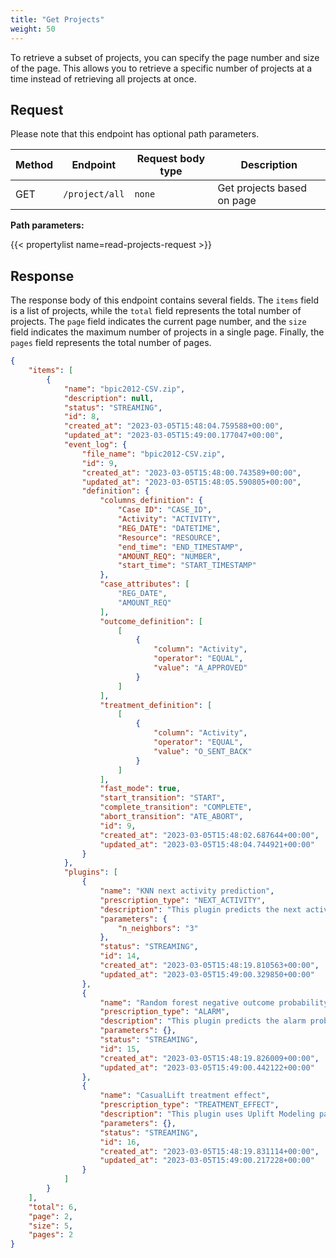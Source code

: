 ```yaml
---
title: "Get Projects"
weight: 50
---
```


To retrieve a subset of projects, you can specify the page number and size of the page. This allows you to retrieve a specific number of projects at a time instead of retrieving all projects at once.

## Request

Please note that this endpoint has optional path parameters.

| Method | Endpoint | Request body type | Description |
| ------ | -------- | ----------------- | ----------- |
| GET | `/project/all` | `none` | Get projects based on page |

**Path parameters:**

{{< propertylist name=read-projects-request >}}

## Response

The response body of this endpoint contains several fields. The `items` field is a list of projects, while the `total` field represents the total number of projects. The `page` field indicates the current page number, and the `size` field indicates the maximum number of projects in a single page. Finally, the `pages` field represents the total number of pages.

```json
{
    "items": [
        {
            "name": "bpic2012-CSV.zip",
            "description": null,
            "status": "STREAMING",
            "id": 8,
            "created_at": "2023-03-05T15:48:04.759588+00:00",
            "updated_at": "2023-03-05T15:49:00.177047+00:00",
            "event_log": {
                "file_name": "bpic2012-CSV.zip",
                "id": 9,
                "created_at": "2023-03-05T15:48:00.743589+00:00",
                "updated_at": "2023-03-05T15:48:05.590805+00:00",
                "definition": {
                    "columns_definition": {
                        "Case ID": "CASE_ID",
                        "Activity": "ACTIVITY",
                        "REG_DATE": "DATETIME",
                        "Resource": "RESOURCE",
                        "end_time": "END_TIMESTAMP",
                        "AMOUNT_REQ": "NUMBER",
                        "start_time": "START_TIMESTAMP"
                    },
                    "case_attributes": [
                        "REG_DATE",
                        "AMOUNT_REQ"
                    ],
                    "outcome_definition": [
                        [
                            {
                                "column": "Activity",
                                "operator": "EQUAL",
                                "value": "A_APPROVED"
                            }
                        ]
                    ],
                    "treatment_definition": [
                        [
                            {
                                "column": "Activity",
                                "operator": "EQUAL",
                                "value": "O_SENT_BACK"
                            }
                        ]
                    ],
                    "fast_mode": true,
                    "start_transition": "START",
                    "complete_transition": "COMPLETE",
                    "abort_transition": "ATE_ABORT",
                    "id": 9,
                    "created_at": "2023-03-05T15:48:02.687644+00:00",
                    "updated_at": "2023-03-05T15:48:04.744921+00:00"
                }
            },
            "plugins": [
                {
                    "name": "KNN next activity prediction",
                    "prescription_type": "NEXT_ACTIVITY",
                    "description": "This plugin predicts the next activity based on the KNN algorithm.",
                    "parameters": {
                        "n_neighbors": "3"
                    },
                    "status": "STREAMING",
                    "id": 14,
                    "created_at": "2023-03-05T15:48:19.810563+00:00",
                    "updated_at": "2023-03-05T15:49:00.329850+00:00"
                },
                {
                    "name": "Random forest negative outcome probability",
                    "prescription_type": "ALARM",
                    "description": "This plugin predicts the alarm probability based on the random forest algorithm.",
                    "parameters": {},
                    "status": "STREAMING",
                    "id": 15,
                    "created_at": "2023-03-05T15:48:19.826009+00:00",
                    "updated_at": "2023-03-05T15:49:00.442122+00:00"
                },
                {
                    "name": "CasualLift treatment effect",
                    "prescription_type": "TREATMENT_EFFECT",
                    "description": "This plugin uses Uplift Modeling package CasualLift to get the CATE and probability of outcome if treatment is applied or not",
                    "parameters": {},
                    "status": "STREAMING",
                    "id": 16,
                    "created_at": "2023-03-05T15:48:19.831114+00:00",
                    "updated_at": "2023-03-05T15:49:00.217228+00:00"
                }
            ]
        }
    ],
    "total": 6,
    "page": 2,
    "size": 5,
    "pages": 2
}
```